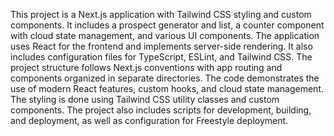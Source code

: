 This project is a Next.js application with Tailwind CSS styling and custom components. It includes a prospect generator and list, a counter component with cloud state management, and various UI components. The application uses React for the frontend and implements server-side rendering. It also includes configuration files for TypeScript, ESLint, and Tailwind CSS. The project structure follows Next.js conventions with app routing and components organized in separate directories. The code demonstrates the use of modern React features, custom hooks, and cloud state management. The styling is done using Tailwind CSS utility classes and custom components. The project also includes scripts for development, building, and deployment, as well as configuration for Freestyle deployment.